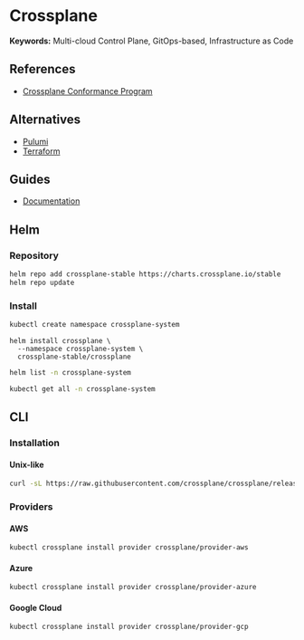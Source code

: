 # Crossplane

**Keywords:** Multi-cloud Control Plane, GitOps-based, Infrastructure as Code

<!--
https://github.com/100daysofkubernetes/100DaysOfKubernetes/blob/main/src/templating/crossplane.md
https://github.com/stevendborrelli/spinnaker-crossplane/blob/main/README.md

https://github.com/upbound
https://github.com/upbound/universal-crossplane

https://github.com/datalayer-examples/crossplane-examples
https://github.com/datalayer-examples/flux-crossplane-example
https://blog.datalayer.io/2021/05/16/crossplane-by-example/
https://www.youtube.com/watch?v=Dw0SMLHZvXM
-->

## References

- [Crossplane Conformance Program](https://github.com/cncf/crossplane-conformance)

## Alternatives

- [Pulumi](/pulumi.md)
- [Terraform](/hashicorp/hashicorp-terraform.md)

## Guides

- [Documentation](https://crossplane.io/docs/master/)

## Helm

### Repository

```sh
helm repo add crossplane-stable https://charts.crossplane.io/stable
helm repo update
```

### Install

```sh
kubectl create namespace crossplane-system
```

```
helm install crossplane \
  --namespace crossplane-system \
  crossplane-stable/crossplane
```

```sh
helm list -n crossplane-system

kubectl get all -n crossplane-system
```

## CLI

### Installation

#### Unix-like

```sh
curl -sL https://raw.githubusercontent.com/crossplane/crossplane/release-1.0/install.sh | sh
```

### Providers

#### AWS

```sh
kubectl crossplane install provider crossplane/provider-aws
```

#### Azure

```sh
kubectl crossplane install provider crossplane/provider-azure
```

#### Google Cloud

```sh
kubectl crossplane install provider crossplane/provider-gcp
```


